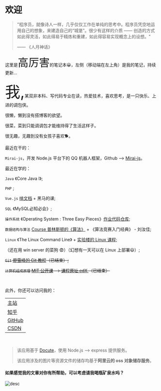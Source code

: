 ﻿# 欢迎

> "程序员，就像诗人一样，几乎仅仅工作在单纯的思考中。程序员凭空地运用自己的想象，来建造自己的“城堡”。很少有这样的介质 —— 创造的方式如此得灵活，如此得易于精炼和重建，如此得容易实现概念上的设想。"
>
> —— 《人月神话》

这里是<span style="font-size:35px;">高厉害</span>的笔记本😀，左侧（移动端在左上角）是我的笔记，持续更新...

<span style="font-size:50px;">我,</span>某双非本科、写代码专业在读，热爱技术，喜欢思考，是一只快乐、上进的调包侠。

很懒，懒到没有搭博客的欲望。

很菜，菜到只能调调包才能维持得了生活这样子。

很无趣，无趣到没有女孩子喜欢🐕。

最近在干的：

`Mirai-js`，开发 Node.js 平台下的 QQ 机器人框架，Github --> [Mirai-js](https://github.com/drinkal/Mirai-js)。

最近在学的：

`Java` 《Core Java I》;

`PHP` ;

`Vue.js` [啃文档](https://cn.vuejs.org/v2/guide/) + 黑马的课;

`SQL` 《MySQL必知必会》;

`操作系统` 《Operating System : Three Easy Pieces》[作业代码仓库](https://github.com/GAOSILIHAI/ostep-homework);

`数据结构与算法` [Course 普林斯顿的《算法》](https://www.coursera.org/learn/algorithms-part1/home/welcome) + 《算法竞赛入门经典》 - 刘汝佳;

`Linux` 《The Linux Command Line》 + [实验楼的 Linux 课程](https://www.lanqiao.cn/courses/1653);

（还在用 win server 的菜狗 😨）（幻想有一天可以在 Linux 上部署😃）;

~~`Git` [廖雪峰的 Git 教程](https://www.liaoxuefeng.com/wiki/896043488029600)（已结束）;~~

~~`计算机组成原理` [MIT 公开课](https://www.bilibili.com/video/BV1gk4y1B7VE) --> [课程原址 edX ](https://courses.edx.org/courses/course-v1:MITx+6.004.1x_3+3T2016/course/)（已结束）~~


<br/>

此外，你还可以访问我的：

|                                                   |
| ------------------------------------------------- |
| [主站](https://gaolihai.cool)                     |
| [知乎](https://www.zhihu.com/people/gao-jun-kang) |
| [GitHub](https://github.com/GAOSILIHAI)           |
| [CSDN](https://blog.csdn.net/qq_16181837)         |

<br/>

> 该应用基于 [Docute](https://docute.org/)，使用 Node.js --> express 提供服务。
>
> 该应用涉及的图片等资源文件的储存均基于**阿里云的 oss 对象储存服务**。

#### 如果感觉我的文章对你有所帮助，可以考虑请我喝瓶矿泉水吗？

![desc](https://gaolihaiimg.oss-cn-beijing.aliyuncs.com/pay.png)

